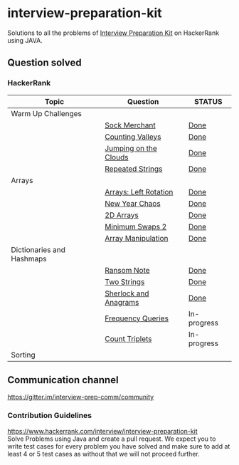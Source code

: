 # interview-preparation-kit

Solutions to all the problems
of [Interview Preparation Kit](https://www.hackerrank.com/interview/interview-preparation-kit) on HackerRank using JAVA.

## Question solved

### HackerRank

| Topic                     | Question                                                                                                                                                                                             | STATUS                                                                                                                                               |
|---------------------------|------------------------------------------------------------------------------------------------------------------------------------------------------------------------------------------------------|------------------------------------------------------------------------------------------------------------------------------------------------------|
| Warm Up Challenges        |                                                                                                                                                                                                      |                                                                                                                                                      |
|                           | [Sock Merchant](https://www.hackerrank.com/challenges/sock-merchant/problem?h_l=interview&playlist_slugs%5B%5D=interview-preparation-kit&playlist_slugs%5B%5D=warmup)                                | [Done](https://github.com/ammaralii/hackerrank-interview-preparation-kit/blob/main/src/main/java/warm_up_challenges/SalesByMatch.java)               |
|                           | [Counting Valleys](https://www.hackerrank.com/challenges/counting-valleys/problem?h_l=interview&playlist_slugs%5B%5D=interview-preparation-kit&playlist_slugs%5B%5D=warmup)                          | [Done](https://github.com/ammaralii/hackerrank-interview-preparation-kit/blob/main/src/main/java/warm_up_challenges/CountingValleys.java)            |
|                           | [Jumping on the Clouds](https://www.hackerrank.com/challenges/jumping-on-the-clouds/problem?h_l=interview&playlist_slugs%5B%5D=interview-preparation-kit&playlist_slugs%5B%5D=warmup)                | [Done](https://github.com/ammaralii/hackerrank-interview-preparation-kit/blob/main/src/main/java/warm_up_challenges/JumpingOnTheClouds.java)         |
|                           | [Repeated Strings](https://www.hackerrank.com/challenges/repeated-string/problem?h_l=interview&playlist_slugs%5B%5D=interview-preparation-kit&playlist_slugs%5B%5D=warmup)                           | [Done](https://github.com/ammaralii/hackerrank-interview-preparation-kit/blob/main/src/main/java/warm_up_challenges/RepeatedString.java)             |
| Arrays                    |                                                                                                                                                                                                      |                                                                                                                                                      |
|                           | [Arrays: Left Rotation](https://www.hackerrank.com/challenges/ctci-array-left-rotation/problem?h_l=interview&playlist_slugs%5B%5D=interview-preparation-kit&playlist_slugs%5B%5D=arrays)             | [Done](https://github.com/ammaralii/hackerrank-interview-preparation-kit/blob/main/src/main/java/arrays/ArraysLeftRotation.java)                     |
|                           | [New Year Chaos](https://www.hackerrank.com/challenges/new-year-chaos/problem?h_l=interview&playlist_slugs%5B%5D=interview-preparation-kit&playlist_slugs%5B%5D=arrays)                              | [Done](https://github.com/ammaralii/hackerrank-interview-preparation-kit/blob/main/src/main/java/arrays/NewYearChaos.java)                           |
|                           | [2D Arrays](https://www.hackerrank.com/challenges/2d-array/problem?h_l=interview&playlist_slugs%5B%5D=interview-preparation-kit&playlist_slugs%5B%5D=arrays)                                         | [Done](https://github.com/ammaralii/hackerrank-interview-preparation-kit/blob/main/src/main/java/arrays/TwoDArrayDS.java)                            |
|                           | [Minimum Swaps 2](https://www.hackerrank.com/challenges/minimum-swaps-2/problem?h_l=interview&playlist_slugs%5B%5D=interview-preparation-kit&playlist_slugs%5B%5D=arrays)                            | [Done](https://github.com/ammaralii/hackerrank-interview-preparation-kit/blob/main/src/main/java/arrays/MinimumSwapsTwo.java)                        |
|                           | [Array Manipulation](https://www.hackerrank.com/challenges/crush/problem?h_l=interview&playlist_slugs%5B%5D=interview-preparation-kit&playlist_slugs%5B%5D=arrays)                                   | [Done](https://github.com/ammaralii/hackerrank-interview-preparation-kit/blob/main/src/main/java/arrays/ArrayManipulation.java)                      |
| Dictionaries and Hashmaps |                                                                                                                                                                                                      |                                                                                                                                                      |
|                           | [Ransom Note](https://www.hackerrank.com/challenges/ctci-ransom-note/problem?h_l=interview&playlist_slugs%5B%5D=interview-preparation-kit&playlist_slugs%5B%5D=dictionaries-hashmaps)                | [Done](https://github.com/ammaralii/hackerrank-interview-preparation-kit/blob/main/src/main/java/dictionaries_and_hashmaps/RansomNote.java)          |
|                           | [Two Strings](https://www.hackerrank.com/challenges/two-strings/problem?h_l=interview&playlist_slugs%5B%5D=interview-preparation-kit&playlist_slugs%5B%5D=dictionaries-hashmaps)                     | [Done](https://github.com/ammaralii/hackerrank-interview-preparation-kit/blob/main/src/main/java/dictionaries_and_hashmaps/TwoStrings.java)          |
|                           | [Sherlock and Anagrams](https://www.hackerrank.com/challenges/sherlock-and-anagrams/problem?h_l=interview&playlist_slugs%5B%5D=interview-preparation-kit&playlist_slugs%5B%5D=dictionaries-hashmaps) | [Done](https://github.com/ammaralii/hackerrank-interview-preparation-kit/blob/main/src/main/java/dictionaries_and_hashmaps/SherLockAndAnagrams.java) |
|                           | [Frequency Queries](https://www.hackerrank.com/challenges/frequency-queries/problem?h_l=interview&playlist_slugs%5B%5D=interview-preparation-kit&playlist_slugs%5B%5D=dictionaries-hashmaps)         | In-progress                                                                                                                                          |
|                           | [Count Triplets](https://www.hackerrank.com/challenges/count-triplets-1/problem?h_l=interview&playlist_slugs%5B%5D=interview-preparation-kit&playlist_slugs%5B%5D=dictionaries-hashmaps)             | In-progress                                                                                                                                          |
| Sorting                   |                                                                                                                                                                                                      |                                                                                                                                                      |

## Communication channel

https://gitter.im/interview-prep-comm/community

### Contribution Guidelines

https://www.hackerrank.com/interview/interview-preparation-kit  <br/>
Solve Problems using Java and create a pull request. We expect you to write test cases for every problem you have solved 
and make sure to add at least 4 or 5 test cases as without that we will not proceed further.